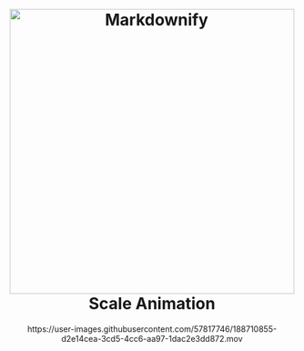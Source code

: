 
<h1 align="center">
  <br>
  <a href="http://www.amitmerchant.com/electron-markdownify"><img src="https://pbs.twimg.com/media/Eu7e3mQVgAImK2o.png" alt="Markdownify" width="500"></a>
  <br>
  Scale Animation
  <br>
</h1>


<center>
  https://user-images.githubusercontent.com/57817746/188710855-d2e14cea-3cd5-4cc6-aa97-1dac2e3dd872.mov
  </center>




